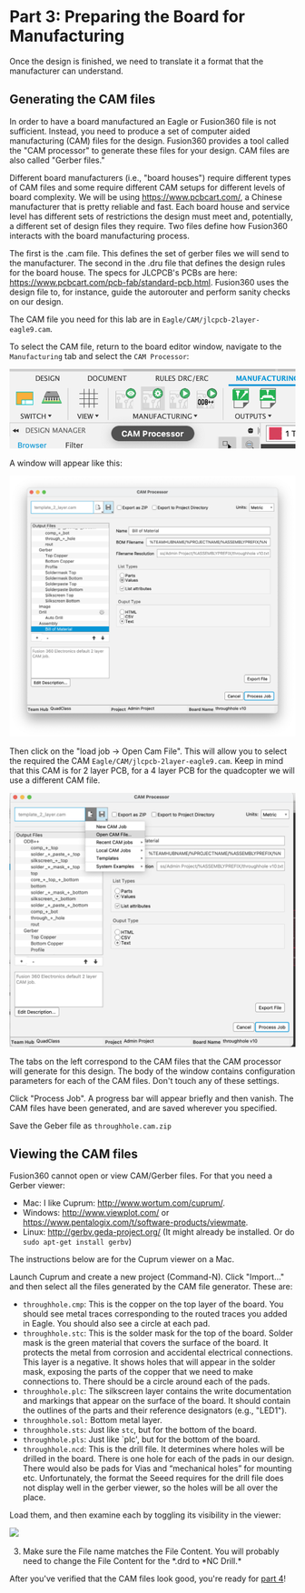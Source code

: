 # Part 3: Preparing the Board for Manufacturing

Once the design is finished, we need to translate it a format that the manufacturer can understand.

## Generating the CAM files

In order to have a board manufactured an Eagle or Fusion360 file is not sufficient. Instead, you need to produce a set of computer aided manufacturing (CAM) files for the design. Fusion360 provides a tool called the "CAM processor" to generate these files for your design. CAM files are also called "Gerber files."

Different board manufacturers (i.e., "board houses") require different types of CAM files and some require different CAM setups for different levels of board complexity. We will be using https://www.pcbcart.com/, a Chinese manufacturer that is pretty reliable and fast. Each board house and service level has different sets of restrictions the design must meet and, potentially, a different set of design files they require. Two files define how Fusion360 interacts with the board manufacturing process.

The first is the .cam file. This defines the set of gerber files we will send to the manufacturer. The second in the .dru file that defines the design rules for the board house. The specs for JLCPCB's PCBs are here: https://www.pcbcart.com/pcb-fab/standard-pcb.html. Fusion360 uses the design file to, for instance, guide the autorouter and perform sanity checks on our design.

The CAM file you need for this lab are in `Eagle/CAM/jlcpcb-2layer-eagle9.cam`.

<!--
To select the CAM file you will use, select "Window->Control Panel" Then select "File->Open->Cam Job..." and navigate to Eagle/CAM/jlcpcb-2layer-eagle9.cam.
You should see a window like this:
![](images/cam1.png)
Leave this window open and return to the board editor window.
-->

To select the CAM file, return to the board editor window, navigate to the `Manufacturing` tab and select the `CAM Processor`:

![](images/cam1_f360.png)

A window will appear like this:

<!--
the same window will reappear but with some additional information filled in:
-->

![](images/cam2_f360.png)

Then click on the "load job -> Open Cam File". This will allow you to select the required the CAM `Eagle/CAM/jlcpcb-2layer-eagle9.cam`. Keep in mind that this CAM is for 2 layer PCB, for a 4 layer PCB for the quadcopter we will use a different CAM file.

![](images/cam3_f360.png)

The tabs on the left correspond to the CAM files that the CAM processor will generate for this design. The body of the window contains configuration parameters for each of the CAM files. Don't touch any of these settings.

Click "Process Job". A progress bar will appear briefly and then vanish. The CAM files have been generated, and are saved wherever you specified.

Save the Geber file as `throughhole.cam.zip`

## Viewing the CAM files

Fusion360 cannot open or view CAM/Gerber files. For that you need a Gerber viewer:

- Mac: I like Cuprum: http://www.wortum.com/cuprum/.
- Windows: http://www.viewplot.com/ or https://www.pentalogix.com/t/software-products/viewmate.
- Linux: http://gerbv.geda-project.org/ (It might already be installed. Or do `sudo apt-get install gerbv`)

The instructions below are for the Cuprum viewer on a Mac.

Launch Cuprum and create a new project (Command-N). Click "Import..." and then select all the files generated by the CAM file generator. These are:

- `throughhole.cmp`: This is the copper on the top layer of the board. You should see metal traces corresponding to the routed traces you added in Eagle. You should also see a circle at each pad.
- `throughhole.stc`: This is the solder mask for the top of the board. Solder mask is the green material that covers the surface of the board. It protects the metal from corrosion and accidental electrical connections. This layer is a negative. It shows holes that will appear in the solder mask, exposing the parts of the copper that we need to make connections to. There should be a circle around each of the pads.
- `throughhole.plc`: The silkscreen layer contains the write documentation and markings that appear on the surface of the board. It should contain the outlines of the parts and their reference designators (e.g., "LED1").
- `throughhole.sol:` Bottom metal layer.
- `throughhole.sts`: Just like `stc`, but for the bottom of the board.
- `throughhole.pls`: Just like `plc', but for the bottom of the board.
- `throughhole.ncd`: This is the drill file. It determines where holes will be drilled in the board. There is one hole for each of the pads in our design. There would also be pads for Vias and “mechanical holes” for mounting etc. Unfortunately, the format the Seeed requires for the drill file does not display well in the gerber viewer, so the holes will be all over the place.

Load them, and then examine each by toggling its visibility in the viewer:

![](images/cam3.png)

3. Make sure the File name matches the File Content. You will probably need to change the File Content for the *.drd to *NC Drill.\*

After you've verified that the CAM files look good, you're ready for [part 4](Creating-Surface-Mount-Parts.md)!
